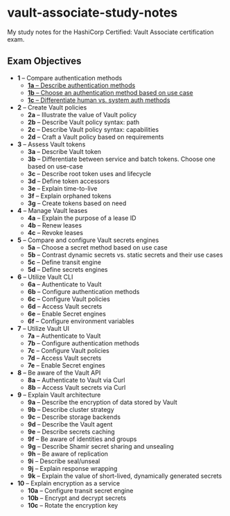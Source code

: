 # vault-associate-study-notes

My study notes for the HashiCorp Certified: Vault Associate certification exam.

## Exam Objectives

- **1** &ndash; Compare authentication methods
  - [**1a** &ndash; Describe authentication methods](1/1a.md)
  - [**1b** &ndash; Choose an authentication method based on use case](1/1b.md)
  - [**1c** &ndash; Differentiate human vs. system auth methods](1/1c.md)
- **2** &ndash; Create Vault policies
  - **2a** &ndash; Illustrate the value of Vault policy
  - **2b** &ndash; Describe Vault policy syntax: path
  - **2c** &ndash; Describe Vault policy syntax: capabilities
  - **2d** &ndash; Craft a Vault policy based on requirements
- **3** &ndash; Assess Vault tokens
  - **3a** &ndash; Describe Vault token
  - **3b** &ndash; Differentiate between service and batch tokens. Choose one based on use-case
  - **3c** &ndash; Describe root token uses and lifecycle
  - **3d** &ndash; Define token accessors
  - **3e** &ndash; Explain time-to-live
  - **3f** &ndash; Explain orphaned tokens
  - **3g** &ndash; Create tokens based on need
- **4** &ndash; Manage Vault leases
  - **4a** &ndash; Explain the purpose of a lease ID
  - **4b** &ndash; Renew leases
  - **4c** &ndash; Revoke leases
- **5** &ndash; Compare and configure Vault secrets engines
  - **5a** &ndash; Choose a secret method based on use case
  - **5b** &ndash; Contrast dynamic secrets vs. static secrets and their use cases
  - **5c** &ndash; Define transit engine
  - **5d** &ndash; Define secrets engines
- **6** &ndash; Utilize Vault CLI
  - **6a** &ndash; Authenticate to Vault
  - **6b** &ndash; Configure authentication methods
  - **6c** &ndash; Configure Vault policies
  - **6d** &ndash; Access Vault secrets
  - **6e** &ndash; Enable Secret engines
  - **6f** &ndash; Configure environment variables
- **7** &ndash; Utilize Vault UI
  - **7a** &ndash; Authenticate to Vault
  - **7b** &ndash; Configure authentication methods
  - **7c** &ndash; Configure Vault policies
  - **7d** &ndash; Access Vault secrets
  - **7e** &ndash; Enable Secret engines
- **8** &ndash; Be aware of the Vault API
  - **8a** &ndash; Authenticate to Vault via Curl
  - **8b** &ndash; Access Vault secrets via Curl
- **9** &ndash; Explain Vault architecture
  - **9a** &ndash; Describe the encryption of data stored by Vault
  - **9b** &ndash; Describe cluster strategy
  - **9c** &ndash; Describe storage backends
  - **9d** &ndash; Describe the Vault agent
  - **9e** &ndash; Describe secrets caching
  - **9f** &ndash; Be aware of identities and groups
  - **9g** &ndash; Describe Shamir secret sharing and unsealing
  - **9h** &ndash; Be aware of replication
  - **9i** &ndash; Describe seal/unseal
  - **9j** &ndash; Explain response wrapping
  - **9k** &ndash; Explain the value of short-lived, dynamically generated secrets
- **10** &ndash; Explain encryption as a service
  - **10a** &ndash; Configure transit secret engine
  - **10b** &ndash; Encrypt and decrypt secrets
  - **10c** &ndash; Rotate the encryption key
